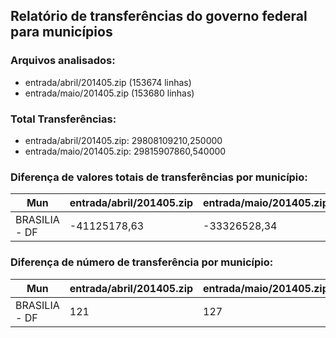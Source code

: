 ## Relatório de transferências do governo federal para municípios
### Arquivos analisados:
* entrada/abril/201405.zip (153674 linhas)
* entrada/maio/201405.zip (153680 linhas)
### Total Transferências:
* entrada/abril/201405.zip: 29808109210,250000
* entrada/maio/201405.zip: 29815907860,540000
### Diferença de valores totais de transferências por município:
| Mun | entrada/abril/201405.zip | entrada/maio/201405.zip | Diff | Percent |
| --- | --- | --- | --- | --- |
| BRASILIA - DF | -41125178,63 | -33326528,34 | 7798650,29 | -18,96 |
### Diferença de número de transferência por município:
| Mun | entrada/abril/201405.zip | entrada/maio/201405.zip | Diff | Percent |
| --- | --- | --- | --- | --- |
| BRASILIA - DF | 121 | 127 | 6 | 4 |

